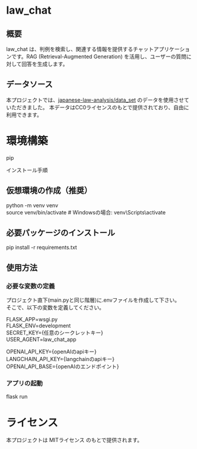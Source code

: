# law_chat

## 概要

law_chat は、判例を検索し、関連する情報を提供するチャットアプリケーションです。RAG (Retrieval-Augmented Generation) を活用し、ユーザーの質問に対して回答を生成します。


## データソース

本プロジェクトでは、[japanese-law-analysis/data_set](https://github.com/japanese-law-analysis/data_set) のデータを使用させていただきました。
本データはCC0ライセンスのもとで提供されており、自由に利用できます。

# 環境構築

pip

インストール手順

## 仮想環境の作成（推奨）
python -m venv venv<br>
source venv/bin/activate  # Windowsの場合: venv\Scripts\activate

## 必要パッケージのインストール
pip install -r requirements.txt

## 使用方法

### 必要な変数の定義
プロジェクト直下(main.pyと同じ階層)に.envファイルを作成して下さい。<br>
そこで、以下の変数を定義してください。<br>

FLASK_APP=wsgi.py <br>
FLASK_ENV=development <br>
SECRET_KEY={任意のシークレットキー} <br>
USER_AGENT=law_chat_app <br>

OPENAI_API_KEY={openAIのapiキー} <br>
LANGCHAIN_API_KEY={langchainのapiキー} <br>
OPENAI_API_BASE={openAIのエンドポイント} <br>

### アプリの起動
flask run

# ライセンス

本プロジェクトは MITライセンス のもとで提供されます。

